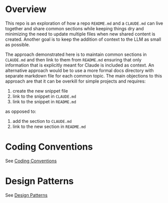 # Overview
This repo is an exploration of how a repo `README.md` and a `CLAUDE.md` can live together and share common sections while keeping things dry and minimizing the need to update multiple files when new shared content is created.
Another goal is to keep the addition of context to the LLM as small as possible.

The approach demonstrated here is to maintain common sections in `CLAUDE.md` and then link to them from `README.md` ensuring that only information that is explicitly meant for Claude is included as context.  An alternative approach would be to use a more formal docs directory with separate markdown file for each common topic.  The main objections to this approach are that it can be overkill for simple projects and requires:

1. create the new snippet file
2. link to the snippet in `CLAUDE.md` 
3. link to the snippet in `README.md`

 as opposed to: 

1. add the section to `CLAUDE.md`
2. link to the new section in `README.md`

# Coding Conventions
See [Coding Conventions](./CLAUDE.md#coding-conventions)

# Design Patterns
See [Design Patterns](./CLAUDE.md#design-patterns)
